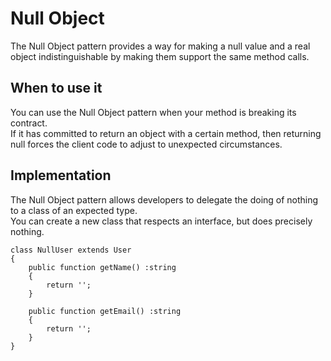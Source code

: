 # Null Object

The Null Object pattern provides a way for making a null value and a real object indistinguishable by making them support the same method calls.

## When to use it

You can use the Null Object pattern when your method is breaking its contract.  
If it has committed to return an object with a certain method, then returning null forces the client code to adjust to unexpected circumstances.


## Implementation

The Null Object pattern allows developers to delegate the doing of nothing to a class of an expected type.  
You can create a new class that respects an interface, but does precisely nothing.

```
class NullUser extends User
{
    public function getName() :string
    {
        return '';
    }
    
    public function getEmail() :string
    {
        return '';
    }
}
```


